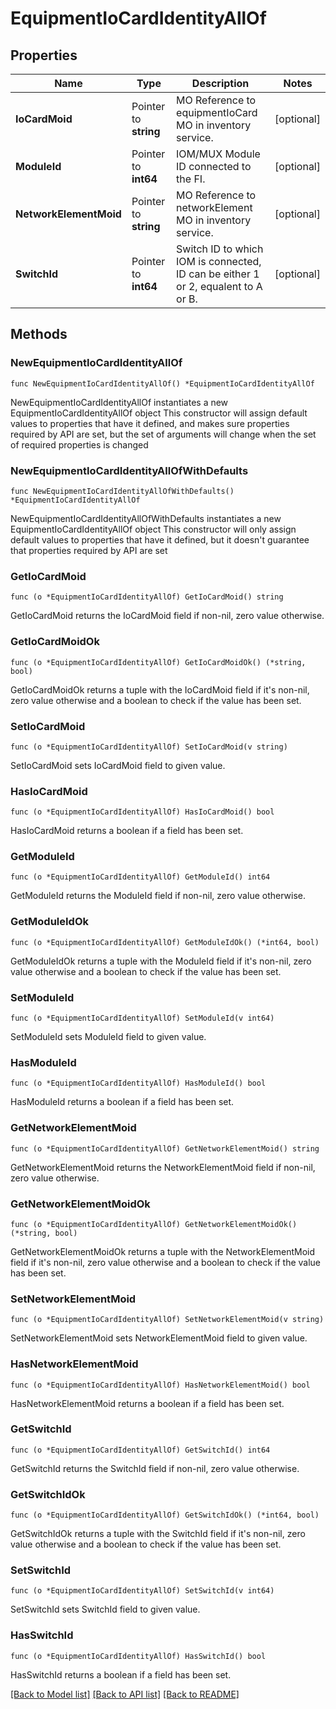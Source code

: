 # EquipmentIoCardIdentityAllOf

## Properties

Name | Type | Description | Notes
------------ | ------------- | ------------- | -------------
**IoCardMoid** | Pointer to **string** | MO Reference to equipmentIoCard MO in inventory service. | [optional] 
**ModuleId** | Pointer to **int64** | IOM/MUX Module ID connected to the FI. | [optional] 
**NetworkElementMoid** | Pointer to **string** | MO Reference to networkElement MO in inventory service. | [optional] 
**SwitchId** | Pointer to **int64** | Switch ID to which IOM is connected, ID can be either 1 or 2, equalent to A or B. | [optional] 

## Methods

### NewEquipmentIoCardIdentityAllOf

`func NewEquipmentIoCardIdentityAllOf() *EquipmentIoCardIdentityAllOf`

NewEquipmentIoCardIdentityAllOf instantiates a new EquipmentIoCardIdentityAllOf object
This constructor will assign default values to properties that have it defined,
and makes sure properties required by API are set, but the set of arguments
will change when the set of required properties is changed

### NewEquipmentIoCardIdentityAllOfWithDefaults

`func NewEquipmentIoCardIdentityAllOfWithDefaults() *EquipmentIoCardIdentityAllOf`

NewEquipmentIoCardIdentityAllOfWithDefaults instantiates a new EquipmentIoCardIdentityAllOf object
This constructor will only assign default values to properties that have it defined,
but it doesn't guarantee that properties required by API are set

### GetIoCardMoid

`func (o *EquipmentIoCardIdentityAllOf) GetIoCardMoid() string`

GetIoCardMoid returns the IoCardMoid field if non-nil, zero value otherwise.

### GetIoCardMoidOk

`func (o *EquipmentIoCardIdentityAllOf) GetIoCardMoidOk() (*string, bool)`

GetIoCardMoidOk returns a tuple with the IoCardMoid field if it's non-nil, zero value otherwise
and a boolean to check if the value has been set.

### SetIoCardMoid

`func (o *EquipmentIoCardIdentityAllOf) SetIoCardMoid(v string)`

SetIoCardMoid sets IoCardMoid field to given value.

### HasIoCardMoid

`func (o *EquipmentIoCardIdentityAllOf) HasIoCardMoid() bool`

HasIoCardMoid returns a boolean if a field has been set.

### GetModuleId

`func (o *EquipmentIoCardIdentityAllOf) GetModuleId() int64`

GetModuleId returns the ModuleId field if non-nil, zero value otherwise.

### GetModuleIdOk

`func (o *EquipmentIoCardIdentityAllOf) GetModuleIdOk() (*int64, bool)`

GetModuleIdOk returns a tuple with the ModuleId field if it's non-nil, zero value otherwise
and a boolean to check if the value has been set.

### SetModuleId

`func (o *EquipmentIoCardIdentityAllOf) SetModuleId(v int64)`

SetModuleId sets ModuleId field to given value.

### HasModuleId

`func (o *EquipmentIoCardIdentityAllOf) HasModuleId() bool`

HasModuleId returns a boolean if a field has been set.

### GetNetworkElementMoid

`func (o *EquipmentIoCardIdentityAllOf) GetNetworkElementMoid() string`

GetNetworkElementMoid returns the NetworkElementMoid field if non-nil, zero value otherwise.

### GetNetworkElementMoidOk

`func (o *EquipmentIoCardIdentityAllOf) GetNetworkElementMoidOk() (*string, bool)`

GetNetworkElementMoidOk returns a tuple with the NetworkElementMoid field if it's non-nil, zero value otherwise
and a boolean to check if the value has been set.

### SetNetworkElementMoid

`func (o *EquipmentIoCardIdentityAllOf) SetNetworkElementMoid(v string)`

SetNetworkElementMoid sets NetworkElementMoid field to given value.

### HasNetworkElementMoid

`func (o *EquipmentIoCardIdentityAllOf) HasNetworkElementMoid() bool`

HasNetworkElementMoid returns a boolean if a field has been set.

### GetSwitchId

`func (o *EquipmentIoCardIdentityAllOf) GetSwitchId() int64`

GetSwitchId returns the SwitchId field if non-nil, zero value otherwise.

### GetSwitchIdOk

`func (o *EquipmentIoCardIdentityAllOf) GetSwitchIdOk() (*int64, bool)`

GetSwitchIdOk returns a tuple with the SwitchId field if it's non-nil, zero value otherwise
and a boolean to check if the value has been set.

### SetSwitchId

`func (o *EquipmentIoCardIdentityAllOf) SetSwitchId(v int64)`

SetSwitchId sets SwitchId field to given value.

### HasSwitchId

`func (o *EquipmentIoCardIdentityAllOf) HasSwitchId() bool`

HasSwitchId returns a boolean if a field has been set.


[[Back to Model list]](../README.md#documentation-for-models) [[Back to API list]](../README.md#documentation-for-api-endpoints) [[Back to README]](../README.md)



